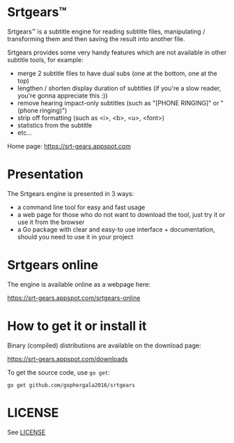 # Srtgears&trade;

Srtgears&trade; is a subtitle engine for reading subtitle files, manipulating / transforming them and then saving the result into another file.

Srtgears provides some very handy features which are not available in other subtitle tools, for example:

- merge 2 subtitle files to have dual subs (one at the bottom, one at the top)
- lengthen / shorten display duration of subtitles (if you're a slow reader, you're gonna appreciate this :))
- remove hearing impact-only subtitles (such as "[PHONE RINGING]" or "(phone ringing)")
- strip off formatting (such as &lt;i&gt;, &lt;b&gt;, &lt;u&gt;, &lt;font&gt;) 
- statistics from the subtitle
- etc...

Home page: https://srt-gears.appspot.com

# Presentation

The Srtgears engine is presented in 3 ways:

- a command line tool for easy and fast usage
- a web page for those who do not want to download the tool, just try it or use it from the browser
- a Go package with clear and easy-to use interface + documentation, should you need to use it in your project

# Srtgears online

The engine is available online as a webpage here:

https://srt-gears.appspot.com/srtgears-online


# How to get it or install it

Binary (compiled) distributions are available on the download page:

https://srt-gears.appspot.com/downloads

To get the source code, use `go get`:

    go get github.com/gophergala2016/srtgears

# LICENSE

See [LICENSE](https://github.com/gophergala2016/srtgears/blob/master/LICENSE.md)

